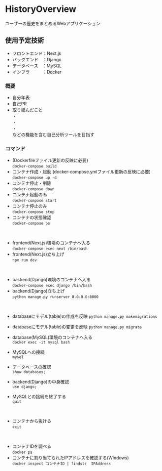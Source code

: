 # HistoryOverview
ユーザーの歴史をまとめるWebアプリケーション

## 使用予定技術
- フロントエンド：Next.js
- バックエンド&emsp;：Django
- データベース&emsp;：MySQL
- インフラ&emsp;&emsp;&emsp;：Docker

### 概要
- 自分年表
- 自己PR
- 取り組んだこと  
・  
・  
・  
などの機能を含む自己分析ツールを目指す


### コマンド
- (Dockerfileファイル更新の反映に必要)  
```docker-compose build```
- コンテナ作成・起動 (docker-compose.ymlファイル更新の反映に必要)  
```docker-compose up -d```  
- コンテナ停止・削除  
```docker-compose down```  
- コンテナ起動のみ  
```docker-compose start```  
- コンテナ停止のみ  
```docker-compose stop```  
- コンテナの状態確認  
```docker-compose ps```  
<br>

- frontend(Next.js)環境のコンテナへ入る  
```docker-compose exec next /bin/bash```  
- frontend(Next.js)立ち上げ  
```npm run dev```
<br>

- backend(Django)環境のコンテナへ入る  
```docker-compose exec django /bin/bash```  
- backend(Django)立ち上げ  
```python manage.py runserver 0.0.0.0:8000```  
<br>

- databaseにモデル(table)の作成を反映
```python manage.py makemigrations```  
- databaseにモデル(table)の変更を反映
```python manage.py migrate```

- database(MySQL)環境のコンテナへ入る  
```docker exec -it mysql bash```  
- MySQLへの接続  
```mysql```  
- データベースの確認  
```show databases;```  
- backend(Django)の中身確認  
```use django;```  
- MySQLとの接続を終了する  
```quit```
<br>

- コンテナから抜ける  
```exit```  
<br>  

- コンテナIDを調べる  
```docker ps```  
- コンテナに割り当てられたIPアドレスを確認する(Windows)  
```docker inspect コンテナID | findstr  IPAddress```  